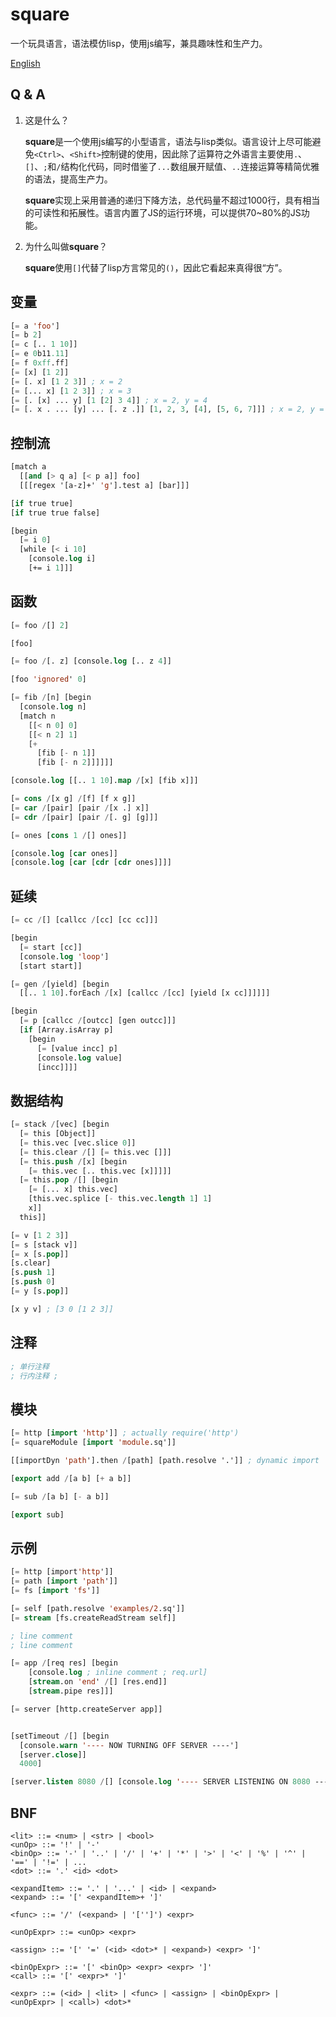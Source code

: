 # square

一个玩具语言，语法模仿lisp，使用js编写，兼具趣味性和生产力。

[English](./README.md)

## Q & A

1. 这是什么？

    **square**是一个使用js编写的小型语言，语法与lisp类似。语言设计上尽可能避免`<Ctrl>`、`<Shift>`控制键的使用，因此除了运算符之外语言主要使用`.`、`[]`、`;`和`/`结构化代码，同时借鉴了`...`数组展开赋值、`..`连接运算等精简优雅的语法，提高生产力。

    **square**实现上采用普通的递归下降方法，总代码量不超过1000行，具有相当的可读性和拓展性。语言内置了JS的运行环境，可以提供70~80%的JS功能。

2. 为什么叫做**square**？

    **square**使用`[]`代替了lisp方言常见的`()`，因此它看起来真得很“方”。

## 变量

```lisp
[= a 'foo']
[= b 2]
[= c [.. 1 10]]
[= e 0b11.11]
[= f 0xff.ff]
[= [x] [1 2]]
[= [. x] [1 2 3]] ; x = 2
[= [... x] [1 2 3]] ; x = 3
[= [. [x] ... y] [1 [2] 3 4]] ; x = 2, y = 4
[= [. x . ... [y] ... [. z .]] [1, 2, 3, [4], [5, 6, 7]]] ; x = 2, y = 4, z = 6

```

## 控制流

```lisp
[match a
  [[and [> q a] [< p a]] foo]
  [[[regex '[a-z]+' 'g'].test a] [bar]]]

[if true true]
[if true true false]

[begin 
  [= i 0]
  [while [< i 10]
    [console.log i]
    [+= i 1]]]
```

## 函数

```lisp
[= foo /[] 2]

[foo]

[= foo /[. z] [console.log [.. z 4]]

[foo 'ignored' 0]

[= fib /[n] [begin
  [console.log n]
  [match n 
    [[< n 0] 0]
    [[< n 2] 1]
    [+ 
      [fib [- n 1]] 
      [fib [- n 2]]]]]]

[console.log [[.. 1 10].map /[x] [fib x]]]

[= cons /[x g] /[f] [f x g]]
[= car /[pair] [pair /[x .] x]]
[= cdr /[pair] [pair /[. g] [g]]]

[= ones [cons 1 /[] ones]]

[console.log [car ones]]
[console.log [car [cdr [cdr ones]]]]
```

## 延续

```lisp
[= cc /[] [callcc /[cc] [cc cc]]]

[begin 
  [= start [cc]]
  [console.log 'loop']
  [start start]]

[= gen /[yield] [begin 
  [[.. 1 10].forEach /[x] [callcc /[cc] [yield [x cc]]]]]]

[begin 
  [= p [callcc /[outcc] [gen outcc]]]
  [if [Array.isArray p]
    [begin
      [= [value incc] p]
      [console.log value]
      [incc]]]]
```

## 数据结构

```lisp
[= stack /[vec] [begin 
  [= this [Object]]
  [= this.vec [vec.slice 0]]
  [= this.clear /[] [= this.vec []]]
  [= this.push /[x] [begin 
    [= this.vec [.. this.vec [x]]]]]
  [= this.pop /[] [begin
    [= [... x] this.vec]
    [this.vec.splice [- this.vec.length 1] 1]
    x]]
  this]]

[= v [1 2 3]]
[= s [stack v]]
[= x [s.pop]]
[s.clear]
[s.push 1]
[s.push 0]
[= y [s.pop]]

[x y v] ; [3 0 [1 2 3]]
```

## 注释

```lisp
; 单行注释
; 行内注释 ;
```

## 模块

```lisp 
[= http [import 'http']] ; actually require('http')
[= squareModule [import 'module.sq']]

[[importDyn 'path'].then /[path] [path.resolve '.']] ; dynamic import

[export add /[a b] [+ a b]]

[= sub /[a b] [- a b]]

[export sub]
```

## 示例 

```lisp
[= http [import'http']]
[= path [import 'path']]
[= fs [import 'fs']]

[= self [path.resolve 'examples/2.sq']]
[= stream [fs.createReadStream self]]

; line comment
; line comment

[= app /[req res] [begin 
    [console.log ; inline comment ; req.url]
    [stream.on 'end' /[] [res.end]]
    [stream.pipe res]]]

[= server [http.createServer app]]


[setTimeout /[] [begin
  [console.warn '---- NOW TURNING OFF SERVER ----']
  [server.close]]
  4000]

[server.listen 8080 /[] [console.log '---- SERVER LISTENING ON 8080 ----']]
```

## BNF

```bnf
<lit> ::= <num> | <str> | <bool>
<unOp> ::= '!' | '-'
<binOp> ::= '-' | '..' | '/' | '+' | '*' | '>' | '<' | '%' | '^' | '==' | '!=' | ...
<dot> ::= '.' <id> <dot>

<expandItem> ::= '.' | '...' | <id> | <expand>
<expand> ::= '[' <expandItem>+ ']'

<func> ::= '/' (<expand> | '['']') <expr>

<unOpExpr> ::= <unOp> <expr> 

<assign> ::= '[' '=' (<id> <dot>* | <expand>) <expr> ']'

<binOpExpr> ::= '[' <binOp> <expr> <expr> ']'
<call> ::= '[' <expr>* ']' 

<expr> ::= (<id> | <lit> | <func> | <assign> | <binOpExpr> | <unOpExpr> | <call>) <dot>*
```
